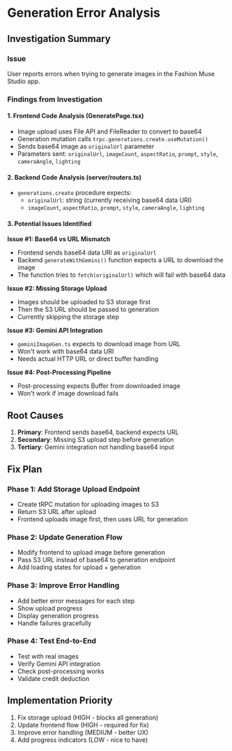 # Generation Error Analysis

## Investigation Summary

### Issue
User reports errors when trying to generate images in the Fashion Muse Studio app.

### Findings from Investigation

#### 1. Frontend Code Analysis (GeneratePage.tsx)
- Image upload uses File API and FileReader to convert to base64
- Generation mutation calls `trpc.generations.create.useMutation()`
- Sends base64 image as `originalUrl` parameter
- Parameters sent: `originalUrl`, `imageCount`, `aspectRatio`, `prompt`, `style`, `cameraAngle`, `lighting`

#### 2. Backend Code Analysis (server/routers.ts)
- `generations.create` procedure expects:
  - `originalUrl`: string (currently receiving base64 data URI)
  - `imageCount`, `aspectRatio`, `prompt`, `style`, `cameraAngle`, `lighting`
  
#### 3. Potential Issues Identified

**Issue #1: Base64 vs URL Mismatch**
- Frontend sends base64 data URI as `originalUrl`
- Backend `generateWithGemini()` function expects a URL to download the image
- The function tries to `fetch(originalUrl)` which will fail with base64 data

**Issue #2: Missing Storage Upload**
- Images should be uploaded to S3 storage first
- Then the S3 URL should be passed to generation
- Currently skipping the storage step

**Issue #3: Gemini API Integration**
- `geminiImageGen.ts` expects to download image from URL
- Won't work with base64 data URI
- Needs actual HTTP URL or direct buffer handling

**Issue #4: Post-Processing Pipeline**
- Post-processing expects Buffer from downloaded image
- Won't work if image download fails

## Root Causes

1. **Primary**: Frontend sends base64, backend expects URL
2. **Secondary**: Missing S3 upload step before generation
3. **Tertiary**: Gemini integration not handling base64 input

## Fix Plan

### Phase 1: Add Storage Upload Endpoint
- Create tRPC mutation for uploading images to S3
- Return S3 URL after upload
- Frontend uploads image first, then uses URL for generation

### Phase 2: Update Generation Flow
- Modify frontend to upload image before generation
- Pass S3 URL instead of base64 to generation endpoint
- Add loading states for upload + generation

### Phase 3: Improve Error Handling
- Add better error messages for each step
- Show upload progress
- Display generation progress
- Handle failures gracefully

### Phase 4: Test End-to-End
- Test with real images
- Verify Gemini API integration
- Check post-processing works
- Validate credit deduction

## Implementation Priority
1. Fix storage upload (HIGH - blocks all generation)
2. Update frontend flow (HIGH - required for fix)
3. Improve error handling (MEDIUM - better UX)
4. Add progress indicators (LOW - nice to have)

